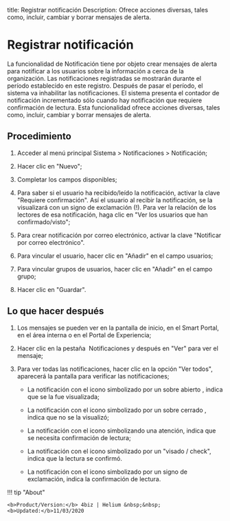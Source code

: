 title: Registrar notificación
Description: Ofrece acciones diversas, tales como, incluir, cambiar y borrar mensajes de alerta.
# Registrar notificación

La funcionalidad de Notificación tiene por objeto crear mensajes de alerta para
notificar a los usuarios sobre la información a cerca de la organización.
Las notificaciones registradas se mostrarán durante el período establecido en
este registro. Después de pasar el período, el sistema va inhabilitar las
notificaciones.
El sistema presenta el contador de notificación incrementado sólo cuando hay
notificación que requiere confirmación de lectura.
Esta funcionalidad ofrece acciones diversas, tales como, incluir, cambiar y
borrar mensajes de alerta.

Procedimiento
-----------------

1.  Acceder al menú principal Sistema \> Notificaciones \> Notificación;

2.  Hacer clic en "Nuevo";

3.  Completar los campos disponibles;

4.  Para saber si el usuario ha recibido/leído la notificación,
    activar la clave "Requiere confirmación". Así el usuario al recibir la
    notificación, se la visualizará con un signo de exclamación (!). Para ver la relación de los lectores de esa notificación,       haga clic en "Ver los usuarios que han confirmado/visto";
    
5.  Para crear notificación por correo electrónico, activar la clave "Notificar
    por correo electrónico".
    
6.  Para vincular el usuario, hacer clic en "Añadir" en el campo usuarios;

7.  Para vincular grupos de usuarios, hacer clic en "Añadir" en el campo grupo;

8.  Hacer clic en "Guardar".

Lo que hacer después
--------------------

1.  Los mensajes se pueden ver en la pantalla de inicio, en el Smart Portal, en
    el área interna o en el Portal de Experiencia;

2.  Hacer clic en la pestaña  Notificaciones y después en "Ver" para ver el
    mensaje;

3.  Para ver todas las notificaciones, hacer clic en la opción "Ver todos",
    aparecerá la pantalla para verificar las notificaciones;

    -   La notificación con el icono simbolizado por un sobre abierto , indica que
        se la fue visualizada;

    -   La notificación con el icono simbolizado por un sobre cerrado , indica que
        no se la visualizó;

    -   La notificación con el icono simbolizando una atención, indica que se
        necesita confirmación de lectura;

    -   La notificación con el icono simbolizado por un "visado / check", indica que
        la lectura se confirmó.
        
    -   La notificación con el icono simbolizado por un signo de exclamación, indica la confirmación de lectura.    


!!! tip "About"

    <b>Product/Version:</b> 4biz | Helium &nbsp;&nbsp;
    <b>Updated:</b>11/03/2020

